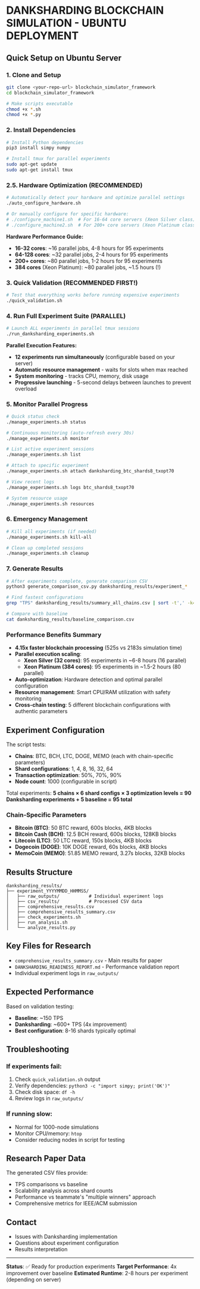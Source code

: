 # DANKSHARDING BLOCKCHAIN SIMULATION - UBUNTU DEPLOYMENT

## Quick Setup on Ubuntu Server

### 1. Clone and Setup
```bash
git clone <your-repo-url> blockchain_simulator_framework
cd blockchain_simulator_framework

# Make scripts executable
chmod +x *.sh
chmod +x *.py
```

### 2. Install Dependencies
```bash
# Install Python dependencies
pip3 install simpy numpy

# Install tmux for parallel experiments
sudo apt-get update
sudo apt-get install tmux
```

### 2.5. Hardware Optimization (RECOMMENDED)
```bash
# Automatically detect your hardware and optimize parallel settings
./auto_configure_hardware.sh

# Or manually configure for specific hardware:
# ./configure_machine1.sh  # For 16-64 core servers (Xeon Silver class)
# ./configure_machine2.sh  # For 200+ core servers (Xeon Platinum class)
```

**Hardware Performance Guide:**
- **16-32 cores**: ~16 parallel jobs, 4-8 hours for 95 experiments
- **64-128 cores**: ~32 parallel jobs, 2-4 hours for 95 experiments  
- **200+ cores**: ~80 parallel jobs, 1-2 hours for 95 experiments
- **384 cores** (Xeon Platinum): ~80 parallel jobs, ~1.5 hours (!)

### 3. Quick Validation (RECOMMENDED FIRST!)
```bash
# Test that everything works before running expensive experiments
./quick_validation.sh
```

### 4. Run Full Experiment Suite (PARALLEL)
```bash
# Launch ALL experiments in parallel tmux sessions
./run_danksharding_experiments.sh
```

**Parallel Execution Features:**
- **12 experiments run simultaneously** (configurable based on your server)
- **Automatic resource management** - waits for slots when max reached
- **System monitoring** - tracks CPU, memory, disk usage
- **Progressive launching** - 5-second delays between launches to prevent overload

### 5. Monitor Parallel Progress
```bash
# Quick status check
./manage_experiments.sh status

# Continuous monitoring (auto-refresh every 30s)
./manage_experiments.sh monitor

# List active experiment sessions
./manage_experiments.sh list

# Attach to specific experiment
./manage_experiments.sh attach danksharding_btc_shards8_txopt70

# View recent logs
./manage_experiments.sh logs btc_shards8_txopt70

# System resource usage
./manage_experiments.sh resources
```

### 6. Emergency Management
```bash
# Kill all experiments (if needed)
./manage_experiments.sh kill-all

# Clean up completed sessions
./manage_experiments.sh cleanup
```

### 7. Generate Results
```bash
# After experiments complete, generate comparison CSV
python3 generate_comparison_csv.py danksharding_results/experiment_*

# Find fastest configurations
grep "TPS" danksharding_results/summary_all_chains.csv | sort -t',' -k4 -nr | head -10

# Compare with baseline
cat danksharding_results/baseline_comparison.csv
```

### Performance Benefits Summary
- **4.15x faster blockchain processing** (525s vs 2183s simulation time)
- **Parallel execution scaling**:
  - **Xeon Silver (32 cores)**: 95 experiments in ~6-8 hours (16 parallel)
  - **Xeon Platinum (384 cores)**: 95 experiments in ~1.5-2 hours (80 parallel)
- **Auto-optimization**: Hardware detection and optimal parallel configuration
- **Resource management**: Smart CPU/RAM utilization with safety monitoring
- **Cross-chain testing**: 5 different blockchain configurations with authentic parameters

## Experiment Configuration

The script tests:
- **Chains**: BTC, BCH, LTC, DOGE, MEMO (each with chain-specific parameters)
- **Shard configurations**: 1, 4, 8, 16, 32, 64
- **Transaction optimization**: 50%, 70%, 90%
- **Node count**: 1000 (configurable in script)

Total experiments: **5 chains × 6 shard configs × 3 optimization levels = 90 Danksharding experiments + 5 baseline = 95 total**

### Chain-Specific Parameters
- **Bitcoin (BTC)**: 50 BTC reward, 600s blocks, 4KB blocks
- **Bitcoin Cash (BCH)**: 12.5 BCH reward, 600s blocks, 128KB blocks  
- **Litecoin (LTC)**: 50 LTC reward, 150s blocks, 4KB blocks
- **Dogecoin (DOGE)**: 10K DOGE reward, 60s blocks, 4KB blocks
- **MemoCoin (MEMO)**: 51.85 MEMO reward, 3.27s blocks, 32KB blocks

## Results Structure
```
danksharding_results/
├── experiment_YYYYMMDD_HHMMSS/
│   ├── raw_outputs/           # Individual experiment logs
│   ├── csv_results/           # Processed CSV data
│   ├── comprehensive_results.csv
│   ├── comprehensive_results_summary.csv
│   ├── check_experiments.sh
│   ├── run_analysis.sh
│   └── analyze_results.py
```

## Key Files for Research

- `comprehensive_results_summary.csv` - Main results for paper
- `DANKSHARDING_READINESS_REPORT.md` - Performance validation report
- Individual experiment logs in `raw_outputs/`

## Expected Performance

Based on validation testing:
- **Baseline**: ~150 TPS
- **Danksharding**: ~600+ TPS (4x improvement)
- **Best configuration**: 8-16 shards typically optimal

## Troubleshooting

### If experiments fail:
1. Check `quick_validation.sh` output
2. Verify dependencies: `python3 -c "import simpy; print('OK')"`
3. Check disk space: `df -h`
4. Review logs in `raw_outputs/`

### If running slow:
- Normal for 1000-node simulations
- Monitor CPU/memory: `htop`
- Consider reducing nodes in script for testing

## Research Paper Data

The generated CSV files provide:
- TPS comparisons vs baseline
- Scalability analysis across shard counts
- Performance vs teammate's "multiple winners" approach
- Comprehensive metrics for IEEE/ACM submission

## Contact

- Issues with Danksharding implementation
- Questions about experiment configuration
- Results interpretation

---
**Status**: ✅ Ready for production experiments
**Target Performance**: 4x improvement over baseline
**Estimated Runtime**: 2-8 hours per experiment (depending on server)
